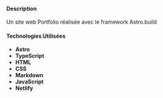 
#### Description
Un site web Portfolio réalisée avec le framework Astro.build

#### Technologies Utilisées
- **Astro**
- **TypeScript**
- **HTML**
- **CSS**
- **Markdown**
- **JavaScript**
- **Netlify**

